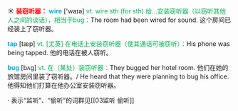 ☀ <font color="red">**装窃听器：**</font>
<font color="sky blue">**wire**</font> ['waɪə] 
<font color="#00b050">vt. wire sth (for sth) 给…安装窃听器（以窃听其他人之间的谈话），相当于bug：</font>The room had been wired for sound. 这个房间已经装上了窃听器。

<font color="sky blue">**tap**</font> [tæp] 
<font color="#00b050">vt. [尤英] 在电话上安装窃听器（使其通话可被窃听）：</font>His phone was being tapped. 他的电话在被人窃听。
           
<font color="sky blue">**bug**</font> [bʌg]
<font color="#00b050">vt. 在（某处）装窃听器：</font>They bugged her hotel room. 他们在她的旅馆房间里装了窃听器。/ He heard that they were planning to bug his office. 他得知他们打算在他办公室安装窃听器。

· 表示“监听”、“偷听”的词群见[[03监听 偷听]]
